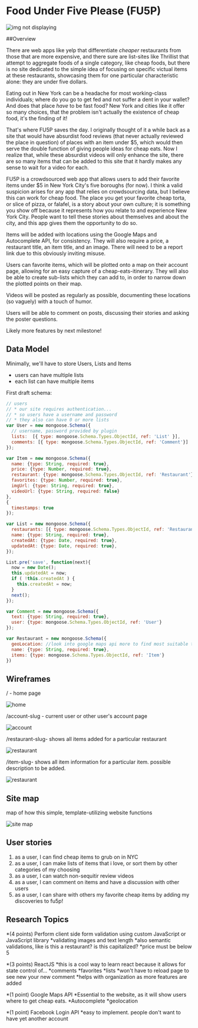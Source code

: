 # Food Under Five Please (FU5P)

![img not displaying](/images/fu5p/fu5pLogo2.png?raw=true "Optional Title")

##Overview

There are web apps like yelp that differentiate *cheaper* restaurants from those that are more expensive, and there sure are list-sites like Thrillist that attempt to aggregate foods of a single category, like cheap foods, but there is no site dedicated to the simple idea of focusing on specific victual items at these restaurants, showcasing them for one particular characteristic alone: they are under five dollars.

Eating out in New York can be a headache for most working-class individuals; where do you go to get fed and not suffer a dent in your wallet? And does that place *have* to be fast food? New York and cities like it offer so many choices, that the problem isn't actually the existence of cheap food, it's the finding of it!

That's where FU5P saves the day. I originally thought of it a while back as a site that would have absurdist food reviews (that never actually reviewed the place in question) of places with an item under $5, which would then serve the double function of giving people ideas for cheap eats. Now I realize that, while these absurdist videos will only enhance the site, there are so many items that can be added to this site that it hardly makes any sense to wait for a video for each.

FU5P is a crowdsourced web app that allows users to add their favorite items under $5 in New York City's five boroughs (for now). I think a valid suspicion arises for any app that relies on crowdsourcing data, but I believe this can work for cheap food. The place you get your favorite cheap torta, or slice of pizza, or falafel, is a story about your own culture; it is something you show off because it represents how you relate to and experience New York City. People want to tell these stories about themselves and about the city, and this app gives them the opportunity to do so.

Items will be added with locations using the Google Maps and Autocomplete API, for consistency. They will also require a price, a restaurant title, an item title, and an image. There will need to be a report link due to this obviously inviting misuse.

Users can favorite items, which will be plotted onto a map on their account page, allowing for an easy capture of a cheap-eats-itinerary. They will also be able to create sub-lists which they can add to, in order to narrow down the plotted points on their map.

Videos will be posted as regularly as possible, documenting these locations (so vaguely) with a touch of humor.

Users will be able to comment on posts, discussing their stories and asking the poster questions.

Likely more features by next milestone!

## Data Model
Minimally, we'll have to store Users, Lists and Items

* users can have multiple lists
* each list can have multiple items

First draft schema:

```javascript
// users
// * our site requires authentication...
// * so users have a username and password
// * they also can have 0 or more lists
var User = new mongoose.Schema({
  // username, password provided by plugin
  lists:  [{ type: mongoose.Schema.Types.ObjectId, ref: 'List' }],
  comments: [{ type: mongoose.Schema.Types.ObjectId, ref: 'Comment'}]
});

var Item = new mongoose.Schema({
  name: {type: String, required: true},
  price: {type: Number, required: true},
  restaurant: {type: mongoose.Schema.Types.ObjectId, ref: 'Restaurant'},
  favorites: {type: Number, required: true},
  imgUrl: {type: String, required: true},
  videoUrl: {type: String, required: false}
},
{
  timestamps: true
});

var List = new mongoose.Schema({
  restaurants: [{ type: mongoose.Schema.Types.ObjectId, ref: 'Restaurant' }],
  name: {type: String, required: true},
  createdAt: {type: Date, required: true},
  updatedAt: {type: Date, required: true},
});

List.pre('save', function(next){
  now = new Date();
  this.updatedAt = now;
  if ( !this.createdAt ) {
    this.createdAt = now;
  }
  next();
});

var Comment = new mongoose.Schema({
  text: {type: String, required: true},
  user: {type: mongoose.Schema.Types.ObjectId, ref: 'User'}
});

var Restaurant = new mongoose.Schema({
  geoLocation: //look into google maps api more to find most suitable type (probably number array)
  name: {type: String, required: true},
  items: {type: mongoose.Schema.Types.ObjectId, ref: 'Item'}
})
```

## Wireframes

/ - home page

![home](images/mockup/home.JPG)

/account-slug - current user or other user's account page

![account](images/mockup/account.JPG)

/restaurant-slug- shows all items added for a particular restaurant

![restaurant](images/mockup/restaurant.JPG)

/item-slug- shows all item information for a particular item. possible description to be added.

![restaurant](images/mockup/item.JPG)

## Site map

map of how this simple, template-utilizing website functions

![site map](images/mockup/sitemap.JPG)

## User stories

1. as a user, I can find cheap items to grub on in NYC
2. as a user, I can make lists of items that i love, or sort them by other categories of my choosing
3. as a user, I can watch non-sequitir review videos
4. as a user, I can comment on items and have a discussion with other users
5. as a user, I can share with others my favorite cheap items by adding my discoveries to fu5p!

## Research Topics

*(4 points) Perform client side form validation using custom JavaScript or JavaScript library
  *validating images and text length
  *also semantic validations, like is this a restaurant? is this capitalized?
  *price must be below 5

*(3 points) ReactJS
  *this is a cool way to learn react because it allows for state control of...
    *comments
    *favorites
    *lists
  *won't have to reload page to see new your new comment
  *helps with organization as more features are added

*(1 point) Google Maps API
  *Essential to the website, as it will show users where to get cheap eats.
  *Autocomplete
  *geolocation

*(1 point) Facebook Login API
  *easy to implement. people don't want to have yet another account
